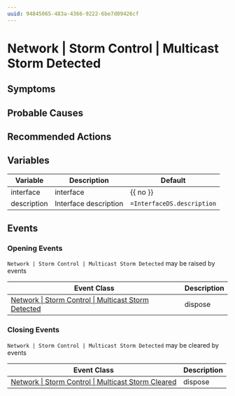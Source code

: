 ```yaml
---
uuid: 94845065-483a-4366-9222-6be7d09426cf
---
```

# Network | Storm Control | Multicast Storm Detected

## Symptoms

## Probable Causes

## Recommended Actions

## Variables

| Variable    | Description           | Default                    |
| ----------- | --------------------- | -------------------------- |
| interface   | interface             | {{ no }}                   |
| description | Interface description | `=InterfaceDS.description` |

## Events

### Opening Events
`Network | Storm Control | Multicast Storm Detected` may be raised by events

| Event Class                                                                                                                          | Description |
| ------------------------------------------------------------------------------------------------------------------------------------ | ----------- |
| [Network \| Storm Control \| Multicast Storm Detected](../../../event-classes-reference/network/storm-control/multicast-storm-detected.md) | dispose     |

### Closing Events
`Network | Storm Control | Multicast Storm Detected` may be cleared by events

| Event Class                                                                                                                        | Description |
| ---------------------------------------------------------------------------------------------------------------------------------- | ----------- |
| [Network \| Storm Control \| Multicast Storm Cleared](../../../event-classes-reference/network/storm-control/multicast-storm-cleared.md) | dispose     |

